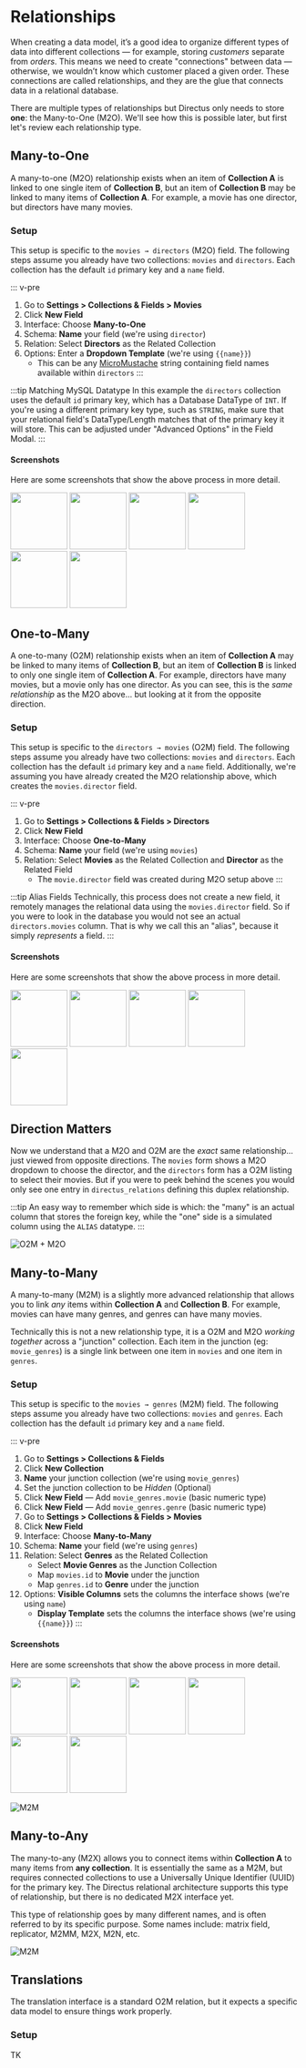 # Relationships

When creating a data model, it’s a good idea to organize different types of data into different collections — for example, storing _customers_ separate from _orders_. This means we need to create "connections" between data — otherwise, we wouldn’t know which customer placed a given order. These connections are called relationships, and they are the glue that connects data in a relational database.

There are multiple types of relationships but Directus only needs to store **one**: the Many-to-One (M2O). We'll see how this is possible later, but first let's review each relationship type.

## Many-to-One

A many-to-one (M2O) relationship exists when an item of **Collection A** is linked to one single item of **Collection B**, but an item of **Collection B** may be linked to many items of **Collection A**. For example, a movie has one director, but directors have many movies.

### Setup

This setup is specific to the `movies → directors` (M2O) field. The following steps assume you already have two collections: `movies` and `directors`. Each collection has the default `id` primary key and a `name` field.

::: v-pre
1. Go to **Settings > Collections & Fields > Movies**
2. Click **New Field**
3. Interface: Choose **Many-to-One**
4. Schema: **Name** your field (we're using `director`)
5. Relation: Select **Directors** as the Related Collection
6. Options: Enter a **Dropdown Template** (we're using `{{name}}`)
    * This can be any [MicroMustache](https://www.npmjs.com/package/micromustache) string containing field names available within `directors`
:::

:::tip Matching MySQL Datatype
In this example the `directors` collection uses the default `id` primary key, which has a Database DataType of `INT`. If you're using a different primary key type, such as `STRING`, make sure that your relational field's DataType/Length matches that of the primary key it will store. This can be adjusted under "Advanced Options" in the Field Modal.
:::

#### Screenshots

Here are some screenshots that show the above process in more detail.

<img src="../img/m2o/field.png" width="100">
<img src="../img/m2o/interface.png" width="100">
<img src="../img/m2o/name.png" width="100">
<img src="../img/m2o/relation.png" width="100">
<img src="../img/m2o/options.png" width="100">
<img src="../img/m2o/done.png" width="100">

## One-to-Many

A one-to-many (O2M) relationship exists when an item of **Collection A** may be linked to many items of **Collection B**, but an item of **Collection B** is linked to only one single item of **Collection A**. For example, directors have many movies, but a movie only has one director. As you can see, this is the _same relationship_ as the M2O above... but looking at it from the opposite direction.

### Setup

This setup is specific to the `directors → movies` (O2M) field. The following steps assume you already have two collections: `movies` and `directors`. Each collection has the default `id` primary key and a `name` field. Additionally, we're assuming you have already created the M2O relationship above, which creates the `movies.director` field.

::: v-pre
1. Go to **Settings > Collections & Fields > Directors**
2. Click **New Field**
3. Interface: Choose **One-to-Many**
4. Schema: **Name** your field (we're using `movies`)
5. Relation: Select **Movies** as the Related Collection and **Director** as the Related Field
    * The `movie.director` field was created during M2O setup above
:::

:::tip Alias Fields
Technically, this process does not create a new field, it remotely manages the relational data using the `movies.director` field. So if you were to look in the database you would not see an actual `directors.movies` column. That is why we call this an "alias", because it simply _represents_ a field.
:::

#### Screenshots

Here are some screenshots that show the above process in more detail.

<img src="../img/o2m/field.png" width="100">
<img src="../img/o2m/interface.png" width="100">
<img src="../img/o2m/name.png" width="100">
<img src="../img/o2m/relation.png" width="100">
<img src="../img/o2m/relation.png" width="100"> <!-- done -->

## Direction Matters

Now we understand that a M2O and O2M are the _exact_ same relationship... just viewed from opposite directions. The `movies` form shows a M2O dropdown to choose the director, and the `directors` form has a O2M listing to select their movies. But if you were to peek behind the scenes you would only see one entry in `directus_relations` defining this duplex relationship.

:::tip
An easy way to remember which side is which: the "many" is an actual column that stores the foreign key, while the "one" side is a simulated column using the `ALIAS` datatype.
:::

![O2M + M2O](../img/o2m-m2o.png)

## Many-to-Many

A many-to-many (M2M) is a slightly more advanced relationship that allows you to link _any_ items within **Collection A** and **Collection B**. For example, movies can have many genres, and genres can have many movies.

Technically this is not a new relationship type, it is a O2M and M2O _working together_ across a "junction" collection. Each item in the junction (eg: `movie_genres`) is a single link between one item in `movies` and one item in `genres`.

### Setup

This setup is specific to the `movies → genres` (M2M) field. The following steps assume you already have two collections: `movies` and `genres`. Each collection has the default `id` primary key and a `name` field.

::: v-pre
1. Go to **Settings > Collections & Fields**
2. Click **New Collection**
3. **Name** your junction collection (we're using `movie_genres`)
4. Set the junction collection to be _Hidden_ (Optional)
5. Click **New Field** — Add `movie_genres.movie` (basic numeric type)
6. Click **New Field** — Add `movie_genres.genre` (basic numeric type)
7. Go to **Settings > Collections & Fields > Movies**
8. Click **New Field**
9. Interface: Choose **Many-to-Many**
10. Schema: **Name** your field (we're using `genres`)
11. Relation: Select **Genres** as the Related Collection
    * Select **Movie Genres** as the Junction Collection
    * Map `movies.id` to **Movie** under the junction
    * Map `genres.id` to **Genre** under the junction
12. Options: **Visible Columns** sets the columns the interface shows (we're using `name`)
    * **Display Template** sets the columns the interface shows (we're using `{{name}}`)
:::

#### Screenshots

Here are some screenshots that show the above process in more detail.

<img src="../img/m2m/create_junction.png" width="100">
<img src="../img/m2m/junction.png" width="100">
<img src="../img/m2m/interface.png" width="100">
<img src="../img/m2m/relation.png" width="100">
<img src="../img/m2m/options.png" width="100">
<img src="../img/m2m/done.png" width="100">

![M2M](../img/m2m.png)

## Many-to-Any

The many-to-any (M2X) allows you to connect items within **Collection A** to many items from **any collection**. It is essentially the same as a M2M, but requires connected collections to use a Universally Unique Identifier (UUID) for the primary key. The Directus relational architecture supports this type of relationship, but there is no dedicated M2X interface yet.

This type of relationship goes by many different names, and is often referred to by its specific purpose. Some names include: matrix field, replicator, M2MM, M2X, M2N, etc.

![M2M](../img/m2mm.png)

## Translations

The translation interface is a standard O2M relation, but it expects a specific data model to ensure things work properly.

### Setup

TK